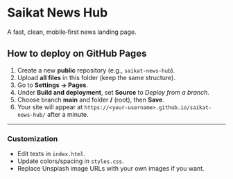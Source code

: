 # Saikat News Hub
A fast, clean, mobile‑first news landing page.

## How to deploy on GitHub Pages
1. Create a new **public** repository (e.g., `saikat-news-hub`).
2. Upload **all files** in this folder (keep the same structure).
3. Go to **Settings → Pages**.
4. Under **Build and deployment**, set **Source** to *Deploy from a branch*.
5. Choose branch **main** and folder **/** (root), then **Save**.
6. Your site will appear at `https://<your-username>.github.io/saikat-news-hub/` after a minute.

---

### Customization
- Edit texts in `index.html`.
- Update colors/spacing in `styles.css`.
- Replace Unsplash image URLs with your own images if you want.
